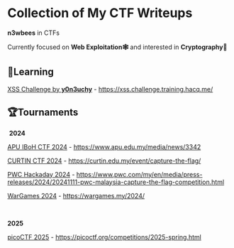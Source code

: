 # Collection of My CTF Writeups

**n3wbees** in CTFs

Currently focused on **Web Exploitation🕸️** and interested in **Cryptography🔑**

## 📖Learning

[XSS Challenge by **y0n3uchy**](Learning/XSS%20Challenge/) - https://xss.challenge.training.hacq.me/

## 🏆Tournaments

&nbsp;**2024**

[APU IBoH CTF 2024](Tournaments/APU%20IBoH%202024/) - https://www.apu.edu.my/media/news/3342

[CURTIN CTF 2024](Tournaments/CURTIN%20CTF%202024/) - https://curtin.edu.my/event/capture-the-flag/

[PWC Hackaday 2024](Tournaments/PWC%20Hackaday%202024/) - https://www.pwc.com/my/en/media/press-releases/2024/20241111-pwc-malaysia-capture-the-flag-competition.html

[WarGames 2024](Tournaments/WarGames%202024/) - https://wargames.my/2024/

&thinsp;

**2025**

[picoCTF 2025](Tournaments/picoCTF%202025/) - https://picoctf.org/competitions/2025-spring.html
